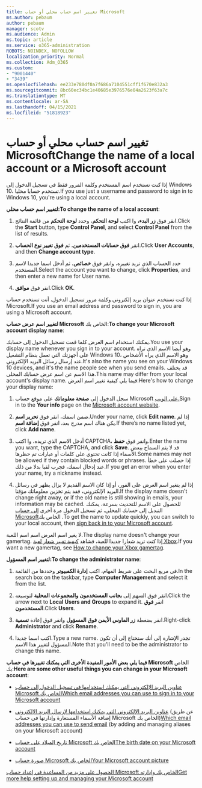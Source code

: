 ```yaml
---
title: تغيير اسم حساب محلي أو حساب Microsoft
ms.author: pebaum
author: pebaum
manager: scotv
ms.audience: Admin
ms.topic: article
ms.service: o365-administration
ROBOTS: NOINDEX, NOFOLLOW
localization_priority: Normal
ms.collection: Adm_O365
ms.custom:
- "9001440"
- "3439"
ms.openlocfilehash: ee233e780df0a7f686a7104551cff1f670e832a3
ms.sourcegitcommit: 8bc60ec34bc1e40685e3976576e04a2623f63a7c
ms.translationtype: MT
ms.contentlocale: ar-SA
ms.lasthandoff: 04/15/2021
ms.locfileid: "51818923"
---
```

# <a name="change-the-name-of-a-local-account-or-a-microsoft-account"></a><span data-ttu-id="02270-102">تغيير اسم حساب محلي أو حساب Microsoft</span><span class="sxs-lookup"><span data-stu-id="02270-102">Change the name of a local account or a Microsoft account</span></span>

<span data-ttu-id="02270-103">إذا كنت تستخدم اسم المستخدم وكلمة المرور فقط في تسجيل الدخول إلى Windows 10، تستخدم حسابا محليا.</span><span class="sxs-lookup"><span data-stu-id="02270-103">If you use just a username and password to sign in to Windows 10, you're using a local account.</span></span> 

<span data-ttu-id="02270-104">**لتغيير اسم حساب محلي:**</span><span class="sxs-lookup"><span data-stu-id="02270-104">**To change the name of a local account**:</span></span>

1. <span data-ttu-id="02270-105">انقر فوق **زر البدء،** وا اكتب **لوحة التحكم**، وحدد **لوحة التحكم** من قائمة النتائج.</span><span class="sxs-lookup"><span data-stu-id="02270-105">Click the **Start** button, type **Control Panel**, and select **Control Panel** from the list of results.</span></span>

2. <span data-ttu-id="02270-106">انقر **فوق حسابات المستخدمين**، ثم **فوق تغيير نوع الحساب**.</span><span class="sxs-lookup"><span data-stu-id="02270-106">Click **User Accounts**, and then **Change account type**.</span></span>

3. <span data-ttu-id="02270-107">حدد الحساب الذي تريد تغييره، وانقر فوق **خصائص**، ثم أدخل اسما جديدا لاسم المستخدم.</span><span class="sxs-lookup"><span data-stu-id="02270-107">Select the account you want to change, click **Properties**, and then enter a new name for User name.</span></span>

4. <span data-ttu-id="02270-108">انقر فوق **موافق**.</span><span class="sxs-lookup"><span data-stu-id="02270-108">Click **OK**.</span></span>

<span data-ttu-id="02270-109">إذا كنت تستخدم عنوان بريد إلكتروني وكلمة مرور تسجيل الدخول، أنت تستخدم حساب Microsoft.</span><span class="sxs-lookup"><span data-stu-id="02270-109">If you use an email address and password to sign in, you are using a Microsoft account.</span></span>

<span data-ttu-id="02270-110">**لتغيير اسم عرض حساب Microsoft** الخاص بك:</span><span class="sxs-lookup"><span data-stu-id="02270-110">**To change your Microsoft account display name**:</span></span>

<span data-ttu-id="02270-111">يمكنك استخدام اسم العرض كلما قمت تسجيل الدخول إلى حسابك.</span><span class="sxs-lookup"><span data-stu-id="02270-111">You use your display name whenever you sign in to your account.</span></span> <span data-ttu-id="02270-112">وهو أيضا الاسم الذي تراه على أجهزتك التي تعمل بنظام التشغيل Windows 10، وهو الاسم الذي يراه الأشخاص عند إرسال رسائل البريد الإلكتروني.</span><span class="sxs-lookup"><span data-stu-id="02270-112">It's also the name you see on your Windows 10 devices, and it's the name people see when you send emails.</span></span> <span data-ttu-id="02270-113">قد يختلف هذا الاسم عن اسم عرض حسابك المحلي.</span><span class="sxs-lookup"><span data-stu-id="02270-113">This name may differ from your local account's display name.</span></span> <span data-ttu-id="02270-114">فيما يلي كيفية تغيير اسم العرض:</span><span class="sxs-lookup"><span data-stu-id="02270-114">Here's how to change your display name:</span></span>

1. <span data-ttu-id="02270-115">سجل الدخول إلى **صفحة معلوماتك** على موقع حساب Microsoft [على الويب.](https://account.microsoft.com/)</span><span class="sxs-lookup"><span data-stu-id="02270-115">Sign in to the **Your info** page on the [Microsoft account website](https://account.microsoft.com/).</span></span>

2. <span data-ttu-id="02270-116">ضمن اسمك، انقر فوق **تحرير اسم**.</span><span class="sxs-lookup"><span data-stu-id="02270-116">Under your name, click **Edit name**.</span></span> <span data-ttu-id="02270-117">إذا لم يكن هناك اسم مدرج بعد، انقر فوق **إضافة اسم**.</span><span class="sxs-lookup"><span data-stu-id="02270-117">If there’s no name listed yet, click **Add name**.</span></span> 

3. <span data-ttu-id="02270-118">أدخل الاسم الذي تريده، وا اكتب CAPTCHA، وانقر فوق **حفظ**.</span><span class="sxs-lookup"><span data-stu-id="02270-118">Enter the name you want, type the CAPTCHA, and click **Save**.</span></span> <span data-ttu-id="02270-119">قد لا يتم السماح ببعض الأسماء إذا كانت تحتوي على كلمات أو عبارات تم حظرها.</span><span class="sxs-lookup"><span data-stu-id="02270-119">Some names may not be allowed if they contain blocked words or phrases.</span></span> <span data-ttu-id="02270-120">إذا حصلت على خطأ عند إدخال اسمك، فجرب لقبا بدلا من ذلك.</span><span class="sxs-lookup"><span data-stu-id="02270-120">If you get an error when you enter your name, try a nickname instead.</span></span>

4. <span data-ttu-id="02270-121">إذا لم يتغير اسم العرض على الفور، أو إذا كان الاسم القديم لا يزال يظهر في رسائل البريد الإلكتروني، فقد يتم تخزين معلوماتك مؤقتا.</span><span class="sxs-lookup"><span data-stu-id="02270-121">If the display name doesn't change right away, or if the old name is still showing in emails, your information may be cached.</span></span> <span data-ttu-id="02270-122">للحصول على الاسم للتحديث بسرعة، يمكنك التبديل إلى حسابك المحلي، ثم تسجيل الدخول مرة أخرى [إلى حساب Microsoft](https://account.microsoft.com/)الخاص بك .</span><span class="sxs-lookup"><span data-stu-id="02270-122">To get the name to update quickly, you can switch to your local account, then [sign back in to your Microsoft account](https://account.microsoft.com/).</span></span>

<span data-ttu-id="02270-123">لا يغير اسم العرض اسم اسم اللعبة.</span><span class="sxs-lookup"><span data-stu-id="02270-123">The display name doesn't change your gamertag.</span></span> <span data-ttu-id="02270-124">إذا كنت تريد شعارا جديدا للعبة، فشاهد [كيفية تغيير شعار لعبة Xbox](https://support.xbox.com/id-ID/account-management/change-xbox-live-gamertag).</span><span class="sxs-lookup"><span data-stu-id="02270-124">If you want a new gamertag, see [How to change your Xbox gamertag](https://support.xbox.com/id-ID/account-management/change-xbox-live-gamertag).</span></span>

<span data-ttu-id="02270-125">**لتغيير اسم المسؤول:**</span><span class="sxs-lookup"><span data-stu-id="02270-125">**To change the administrator name**:</span></span>

1. <span data-ttu-id="02270-126">في مربع البحث على شريط المهام، اكتب **إدارة الكمبيوتر** وحددها من القائمة.</span><span class="sxs-lookup"><span data-stu-id="02270-126">In the search box on the taskbar, type **Computer Management** and select it from the list.</span></span>

2. <span data-ttu-id="02270-127">انقر فوق السهم إلى **بجانب المستخدمون والمجموعات المحلية** لتوسيعه.</span><span class="sxs-lookup"><span data-stu-id="02270-127">Click the arrow next to **Local Users and Groups** to expand it.</span></span> <span data-ttu-id="02270-128">انقر **فوق المستخدمون**.</span><span class="sxs-lookup"><span data-stu-id="02270-128">Click **Users**.</span></span>

3. <span data-ttu-id="02270-129">انقر بضغطة **زر الماوس الأيمن فوق المسؤول** وانقر فوق إعادة **تسمية**.</span><span class="sxs-lookup"><span data-stu-id="02270-129">Right-click **Administrator** and click **Rename**.</span></span>

4. <span data-ttu-id="02270-130">اكتب اسما جديدا.</span><span class="sxs-lookup"><span data-stu-id="02270-130">Type a new name.</span></span> <span data-ttu-id="02270-131">تجدر الإشارة إلى أنك ستحتاج إلى أن تكون المسؤول لتغيير هذا الاسم.</span><span class="sxs-lookup"><span data-stu-id="02270-131">Note that you'll need to be the administrator to change this name.</span></span>

<span data-ttu-id="02270-132">**فيما يلي بعض الأمور المفيدة الأخرى التي يمكنك تغييرها في حساب Microsoft** الخاص بك:</span><span class="sxs-lookup"><span data-stu-id="02270-132">**Here are some other useful things you can change in your Microsoft account**:</span></span>

- [<span data-ttu-id="02270-133">عناوين البريد الإلكتروني التي يمكنك استخدامها في تسجيل الدخول إلى حساب Microsoft الخاص بك</span><span class="sxs-lookup"><span data-stu-id="02270-133">Which email addresses you can use to sign in to your Microsoft account</span></span>](https://support.microsoft.com/help/4026162)

- <span data-ttu-id="02270-134">[عناوين البريد الإلكتروني التي يمكنك استخدامها لإرسال البريد الإلكتروني](https://support.microsoft.com/help/12407) (عن طريق إضافة الأسماء المستعارة وإدارتها في حساب Microsoft الخاص بك)</span><span class="sxs-lookup"><span data-stu-id="02270-134">[Which email addresses you can use to send email](https://support.microsoft.com/help/12407) (by adding and managing aliases on your Microsoft account)</span></span>

- [<span data-ttu-id="02270-135">تاريخ الميلاد على حساب Microsoft الخاص بك</span><span class="sxs-lookup"><span data-stu-id="02270-135">The birth date on your Microsoft account</span></span>](https://support.microsoft.com/help/12411)

- [<span data-ttu-id="02270-136">صورة حساب Microsoft الخاص بك</span><span class="sxs-lookup"><span data-stu-id="02270-136">Your Microsoft account picture</span></span>](https://support.microsoft.com/help/4026790)

[<span data-ttu-id="02270-137">الحصول على مزيد من المساعدة في إعداد حساب Microsoft الخاص بك وإدارته</span><span class="sxs-lookup"><span data-stu-id="02270-137">Get more help setting up and managing your Microsoft account</span></span>](https://support.microsoft.com/hub/4294457/microsoft-account-help#manage-account)